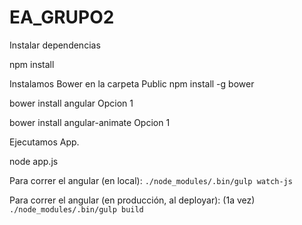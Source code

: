 # EA_GRUPO2

Instalar dependencias

npm install

Instalamos Bower en la carpeta Public
npm install -g bower

bower install angular
 Opcion 1

bower install angular-animate
Opcion 1

Ejecutamos App.

node app.js

Para correr el angular (en local):
`./node_modules/.bin/gulp watch-js`

Para correr el angular (en producción, al deployar): (1a vez)
`./node_modules/.bin/gulp build`